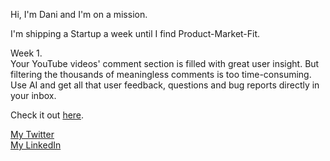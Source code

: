 Hi, I'm Dani and I'm on a mission.

I'm shipping a Startup a week until I find Product-Market-Fit.

Week 1.<br>
Your YouTube videos' comment section is filled with great user insight. But filtering the thousands of meaningless comments is too time-consuming. Use AI and get all that user feedback, questions and bug reports directly in your inbox.

Check it out <a href="https://getcornelio.com" target="_blank">here</a>.

<a href="https://twitter.com/danigleba" target="_blank">My Twitter</a>
<br>
<a href="https://www.linkedin.com/in/danigleba/" target="_blank">My LinkedIn</a>